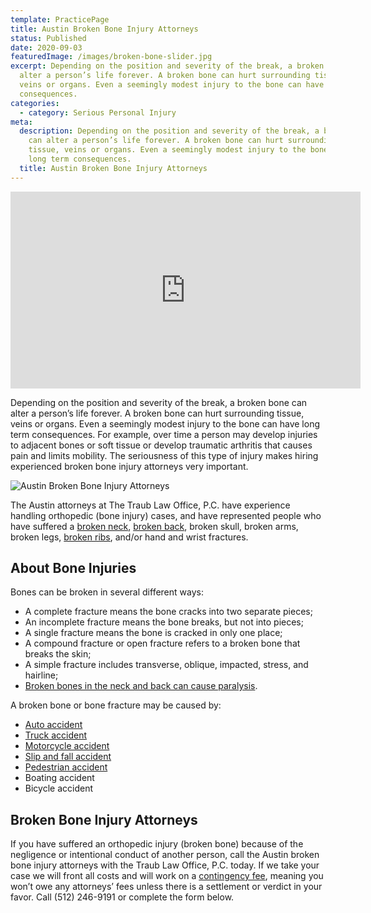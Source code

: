 ```yaml
---
template: PracticePage
title: Austin Broken Bone Injury Attorneys
status: Published
date: 2020-09-03
featuredImage: /images/broken-bone-slider.jpg
excerpt: Depending on the position and severity of the break, a broken bone can
  alter a person’s life forever. A broken bone can hurt surrounding tissue,
  veins or organs. Even a seemingly modest injury to the bone can have long term
  consequences.
categories:
  - category: Serious Personal Injury
meta:
  description: Depending on the position and severity of the break, a broken bone
    can alter a person’s life forever. A broken bone can hurt surrounding
    tissue, veins or organs. Even a seemingly modest injury to the bone can have
    long term consequences.
  title: Austin Broken Bone Injury Attorneys
---
```



<iframe width="560" height="315" src="https://www.youtube.com/embed/tuaoxqn-x1s" frameborder="0" allow="accelerometer; autoplay; encrypted-media; gyroscope; picture-in-picture" allowfullscreen></iframe>

<!--StartFragment-->

Depending on the position and severity of the break, a broken bone can alter a person’s life forever. A broken bone can hurt surrounding tissue, veins or organs. Even a seemingly modest injury to the bone can have long term consequences. For example, over time a person may develop injuries to adjacent bones or soft tissue or develop traumatic arthritis that causes pain and limits mobility. The seriousness of this type of injury makes hiring experienced broken bone injury attorneys very important.

<!--EndFragment-->

![Austin Broken Bone Injury Attorneys](/images/broken-bone.jpg)

<!--StartFragment-->

The Austin attorneys at The Traub Law Office, P.C. have experience handling orthopedic (bone injury) cases, and have represented people who have suffered a [broken neck](https://www.austinaccidentlawyer.com/practice-areas/neck-injuries/), [broken back](https://www.austinaccidentlawyer.com/practice-areas/austin-back-injury-lawyers/), broken skull, broken arms, broken legs, [broken ribs](https://www.austinaccidentlawyer.com/practice-areas/serious-personal-injury/rib-injuries/), and/or hand and wrist fractures.

## About Bone Injuries

Bones can be broken in several different ways:

* A complete fracture means the bone cracks into two separate pieces;
* An incomplete fracture means the bone breaks, but not into pieces;
* A single fracture means the bone is cracked in only one place;
* A compound fracture or open fracture refers to a broken bone that breaks the skin;
* A simple fracture includes transverse, oblique, impacted, stress, and hairline;
* [Broken bones in the neck and back can cause paralysis](https://www.austinaccidentlawyer.com/practice-areas/serious-personal-injury/paraplegia-injury-attorney/).

A broken bone or bone fracture may be caused by:

* [Auto accident](https://www.austinaccidentlawyer.com/practice-areas/car-accident-lawyers/ "Car Accidents")
* [Truck accident](https://www.austinaccidentlawyer.com/personal-injury-services/18-wheeler-and-truck-accidents/ "18 Wheeler and Truck Accidents")
* [Motorcycle accident](https://www.austinaccidentlawyer.com/personal-injury-services/motorcycle-accidents/ "Motorcycle Accidents")
* [Slip and fall accident](https://www.austinaccidentlawyer.com/practice-areas/slip-and-fall-injury-lawyers/ "Slip and Fall Injuries")
* [Pedestrian accident](https://www.austinaccidentlawyer.com/practice-areas/pedestrian-accident-lawyers/ "Pedestrian Accidents")
* Boating accident
* Bicycle accident

## Broken Bone Injury Attorneys

If you have suffered an orthopedic injury (broken bone) because of the negligence or intentional conduct of another person, call the Austin broken bone injury attorneys with the Traub Law Office, P.C. today. If we take your case we will front all costs and will work on a [contingency fee](https://www.austinaccidentlawyer.com/practice-areas/no-fees-if-no-recovery/), meaning you won’t owe any attorneys’ fees unless there is a settlement or verdict in your favor. Call (512) 246-9191 or complete the form below.

<!--EndFragment-->